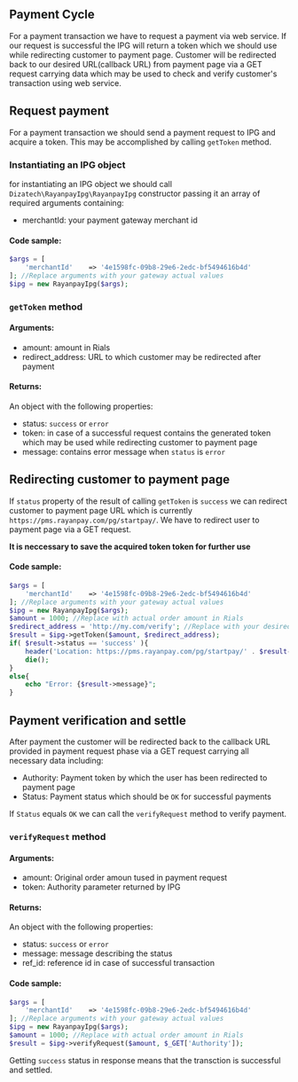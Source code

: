 ## Payment Cycle
For a payment transaction we have to request a payment via web service. If our request is successful the IPG will return a token which we should use while redirecting customer to payment page. Customer will be redirected back to our desired URL(callback URL) from payment page via a GET request carrying data which may be used to check and verify customer's transaction using web service.
## Request payment
For a payment transaction we should send a payment request to IPG and acquire a token. This may be accomplished by calling `getToken` method.
### Instantiating an IPG object
for instantiating an IPG object we should call `Dizatech\RayanpayIpg\RayanpayIpg` constructor passing it an array of required arguments containing:
* merchantId: your payment gateway merchant id
#### Code sample:
```php
$args = [
    'merchantId'    => '4e1598fc-09b8-29e6-2edc-bf5494616b4d'
]; //Replace arguments with your gateway actual values
$ipg = new RayanpayIpg($args);
```
### `getToken` method
#### Arguments:
* amount: amount in Rials
* redirect_address: URL to which customer may be redirected after payment
#### Returns:
An object with the following properties:
* status: `success` or `error`
* token: in case of a successful request contains the generated token which may be used while redirecting customer to payment page
* message: contains error message when `status` is `error`
## Redirecting customer to payment page
If `status` property of the result of calling `getToken` is `success` we can redirect customer to payment page URL which is currently `https://pms.rayanpay.com/pg/startpay/`. We have to redirect user to payment page via a GET request.

**It is neccessary to save the acquired token token for further use**
#### Code sample:
```php
$args = [
    'merchantId'    => '4e1598fc-09b8-29e6-2edc-bf5494616b4d'
]; //Replace arguments with your gateway actual values
$ipg = new RayanpayIpg($args);
$amount = 1000; //Replace with actual order amount in Rials
$redirect_address = 'http://my.com/verify'; //Replace with your desired callback page URL
$result = $ipg->getToken($amount, $redirect_address);
if( $result->status == 'success' ){
    header('Location: https://pms.rayanpay.com/pg/startpay/' . $result->token);
    die();
}
else{
    echo "Error: {$result->message}";
}
```
## Payment verification and settle
After payment the customer will be redirected back to the callback URL provided in payment request phase via a GET request carrying all necessary data including:
* Authority: Payment token by which the user has been redirected to payment page
* Status: Payment status which should be ‍`OK` for successful payments

If `Status` equals `OK` we can call the `verifyRequest` method to verify payment.
### `verifyRequest` method
#### Arguments:
* amount: Original order amoun tused in payment request
* token: Authority parameter returned by IPG
#### Returns:
An object with the following properties:
* status: `success` or `error`
* message: message describing the status
* ref_id: reference id in case of successful transaction
#### Code sample:
```php
$args = [
    'merchantId'    => '4e1598fc-09b8-29e6-2edc-bf5494616b4d'
]; //Replace arguments with your gateway actual values
$ipg = new RayanpayIpg($args);
$amount = 1000; //Replace with actual order amount in Rials
$result = $ipg->verifyRequest($amount, $_GET['Authority']);
```
Getting `success` status in response means that the transction is successful and settled.